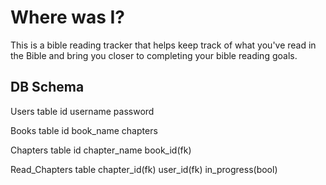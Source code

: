 # Where was I?

This is a bible reading tracker that helps keep track of what you've read in the Bible and bring you closer to completing your bible reading goals.


## DB Schema
Users table
id
username
password

Books table
id
book_name
chapters

Chapters table
id
chapter_name
book_id(fk)

Read_Chapters table
chapter_id(fk)
user_id(fk)
in_progress(bool)



